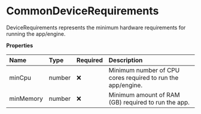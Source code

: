 # CommonDeviceRequirements

DeviceRequirements represents the minimum hardware requirements for running the app/engine.

**Properties**

| Name      | Type   | Required | Description                                                 |
| :-------- | :----- | :------- | :---------------------------------------------------------- |
| minCpu    | number | ❌       | Minimum number of CPU cores required to run the app/engine. |
| minMemory | number | ❌       | Minimum amount of RAM (GB) required to run the app.         |

<!-- This file was generated by liblab | https://liblab.com/ -->
